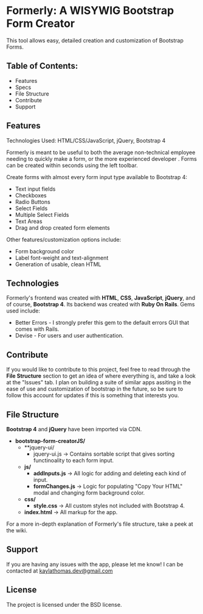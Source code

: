 # Formerly: A WISYWIG Bootstrap Form Creator
This tool allows easy, detailed creation and customization of Bootstrap Forms.

Table of Contents:
------------------
- Features
- Specs
- File Structure
- Contribute
- Support

Features
--------
Technologies Used: HTML/CSS/JavaScript, jQuery, Bootstrap 4

Formerly is meant to be useful to both the average non-technical employee needing to quickly make a form, or the more experienced developer . Forms can be created within seconds using the left toolbar. 

Create forms with almost every form input type available to Bootstrap 4:
- Text input fields
- Checkboxes
- Radio Buttons
- Select Fields
- Multiple Select Fields
- Text Areas
- Drag and drop created form elements

Other features/customization options include:

- Form background color
- Label font-weight and text-alignment
- Generation of usable, clean HTML 

Technologies
------------

Formerly's frontend was created with **HTML**, **CSS**, **JavaScript**, **jQuery**, and of course, **Bootstrap 4**.
Its backend was created with **Ruby On Rails**. Gems used include:
 - Better Errors - I strongly prefer this gem to the default errors GUI that comes with Rails.
 - Devise - For users and user authentication.

Contribute
----------

If you would like to contribute to this project, feel free to read through the **File Structure** section to get an idea of where everything is, and take a look at the "Issues" tab. I plan on building a suite of similar apps assiting in the ease of use and customization of bootstrap in the future, so be sure to follow this account for updates if this is something that interests you.

File Structure
--------------

**Bootstrap 4** and **jQuery** have been imported via CDN.
  - **bootstrap-form-creatorJS/**
    - **jquery-ui/
      - jquery-ui.js -> Contains sortable script that gives sorting functinoality to each form input.
    - **js/** 
      - **addInputs.js** -> All logic for adding and deleting each kind of input.
      - **formChanges.js** -> Logic for populating "Copy Your HTML" modal and changing form background color.
    - **css/**
      - **style.css** -> All custom styles not included with Bootstrap 4.
    - **index.html** -> All markup for the app.
    
 For a more in-depth explanation of Formerly's file structure, take a peek at the wiki.

Support
-------

If you are having any issues with the app, please let me know!
I can be contacted at kaylathomas.dev@gmail.com

License
-------

The project is licensed under the BSD license.
